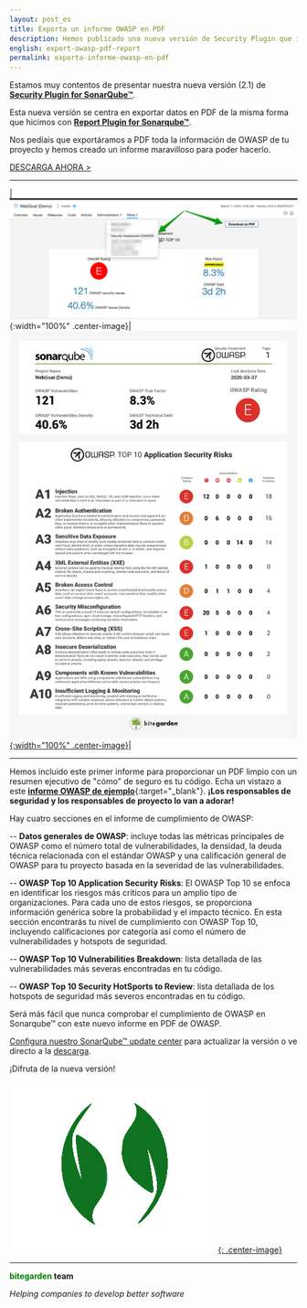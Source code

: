 ```yaml
---
layout: post_es
title: Exporta un informe OWASP en PDF
description: Hemos publicado una nueva versión de Security Plugin que incluye una de las funcionalidades más demandadas, la habilidad para exportar a PDF el cupmlimiento del estándar OWASP.
english: export-owasp-pdf-report
permalink: exporta-informe-owasp-en-pdf
---
```


Estamos muy contentos de presentar nuestra nueva versión (2.1) de [**Security Plugin for SonarQube&trade;**](https://www.bitegarden.com/es/sonarqube-security).

Esta nueva versión se centra en exportar datos en PDF de la misma forma que hicimos con [**Report Plugin for Sonarqube&trade;**](/report-2-0-released_es). 

Nos pedíais que exportáramos a PDF toda la información de OWASP de tu proyecto y hemos creado un informe maravilloso para poder hacerlo.

<a href="/es/sonarqube-security-trial-form" class="btn btn-primary btn-call-to-action fancybox">DESCARGA AHORA ></a>

---

|![owasp-pdf-export](/img/sonarqube-security/sonarqube-security-owasp-pdf.png){:width="100%" .center-image}|[![owasp-pdf-screenshot](/img/sonarqube-security/sonarqube-security-owasp-pdf-screenshot.png){:width="100%" .center-image}](/img/sonarqube-security/sonarqube-security-owasp-sample-report.pdf)|

---

Hemos incluido este primer informe para proporcionar un PDF limpio con un resumen ejecutivo de "cómo" de seguro es tu código. Echa un vistazo a este [**informe OWASP de ejemplo**](/img/sonarqube-security/sonarqube-security-owasp-sample-report.pdf){:target="_blank"}. 
**¡Los responsables de seguridad y los responsables de proyecto lo van a adorar!**

Hay cuatro secciones en el informe de cumplimiento de OWASP:

-- **Datos generales de OWASP**: incluye todas las métricas principales de OWASP como el número total de vulnerabilidades, la densidad, la deuda 
técnica relacionada con el estándar OWASP y una calificación general de OWASP para tu proyecto basada en la severidad de las vulnerabilidades. 

-- **OWASP Top 10 Application Security Risks**: El OWASP Top 10 se enfoca en identificar los riesgos más críticos para un amplio tipo de organizaciones. 
Para cada uno de estos riesgos, se proporciona información genérica sobre la probabilidad y el impacto técnico. 
En esta sección encontrarás tu nivel de cumplimiento con OWASP Top 10, incluyendo calificaciones por categoría así como el número de vulnerabilidades y hotspots de seguridad.

-- **OWASP Top 10 Vulnerabilities Breakdown**: lista detallada de las vulnerabilidades más severas encontradas en tu código.

-- **OWASP Top 10 Security HotSports to Review**: lista detallada de los hotspots de seguridad más severos encontradas en tu código.

Será más fácil que nunca comprobar el cumplimiento de OWASP en Sonarqube&trade; con este nuevo informe en PDF de OWASP.

[Configura nuestro SonarQube&trade; update center](/es/downloads/#update-center) para actualizar la versión o ve directo a la [descarga](/es/sonarqube-security-trial-form).

¡Difruta de la nueva versión!

[![security-logo](/img/portfolio/sonarqube-security.png){: .center-image}](/sonarqube-security)

---
**<span style="color: green">bitegarden</span> team**

_Helping companies to develop better software_
